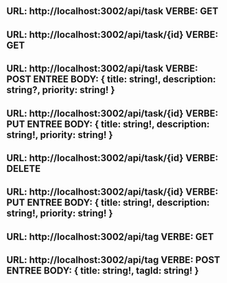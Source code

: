 URL: http://localhost:3002/api/task
VERBE: GET
-------
URL: http://localhost:3002/api/task/{id}
VERBE: GET
-------
URL: http://localhost:3002/api/task
VERBE: POST
ENTREE BODY: { title: string!, description: string?, priority: string! }
-------
URL: http://localhost:3002/api/task/{id}
VERBE: PUT
ENTREE BODY: { title: string!, description: string!, priority: string! }
-------
URL: http://localhost:3002/api/task/{id}
VERBE: DELETE
-------
URL: http://localhost:3002/api/task/{id}
VERBE: PUT
ENTREE BODY: { title: string!, description: string!, priority: string! }
-------
URL: http://localhost:3002/api/tag
VERBE: GET
-------
URL: http://localhost:3002/api/tag
VERBE: POST
ENTREE BODY: { title: string!, tagId: string! }
-------